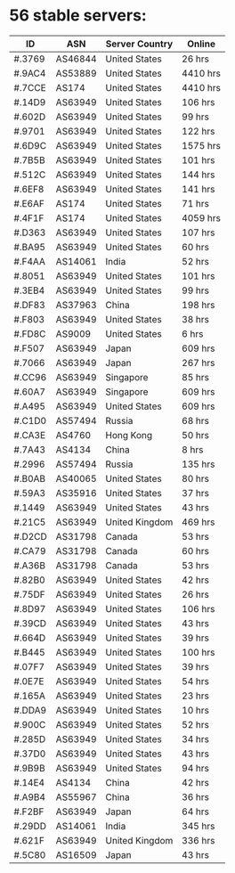 # 56 stable servers:

| ID | ASN | Server Country | Online |
| ------ | ------ | ------ | ------ |
| #.3769 | AS46844 | United States | 26 hrs |
| #.9AC4 | AS53889 | United States | 4410 hrs |
| #.7CCE | AS174 | United States | 4410 hrs |
| #.14D9 | AS63949 | United States | 106 hrs |
| #.602D | AS63949 | United States | 99 hrs |
| #.9701 | AS63949 | United States | 122 hrs |
| #.6D9C | AS63949 | United States | 1575 hrs |
| #.7B5B | AS63949 | United States | 101 hrs |
| #.512C | AS63949 | United States | 144 hrs |
| #.6EF8 | AS63949 | United States | 141 hrs |
| #.E6AF | AS174 | United States | 71 hrs |
| #.4F1F | AS174 | United States | 4059 hrs |
| #.D363 | AS63949 | United States | 107 hrs |
| #.BA95 | AS63949 | United States | 60 hrs |
| #.F4AA | AS14061 | India | 52 hrs |
| #.8051 | AS63949 | United States | 101 hrs |
| #.3EB4 | AS63949 | United States | 99 hrs |
| #.DF83 | AS37963 | China | 198 hrs |
| #.F803 | AS63949 | United States | 38 hrs |
| #.FD8C | AS9009 | United States | 6 hrs |
| #.F507 | AS63949 | Japan | 609 hrs |
| #.7066 | AS63949 | Japan | 267 hrs |
| #.CC96 | AS63949 | Singapore | 85 hrs |
| #.60A7 | AS63949 | Singapore | 609 hrs |
| #.A495 | AS63949 | United States | 609 hrs |
| #.C1D0 | AS57494 | Russia | 68 hrs |
| #.CA3E | AS4760 | Hong Kong | 50 hrs |
| #.7A43 | AS4134 | China | 8 hrs |
| #.2996 | AS57494 | Russia | 135 hrs |
| #.B0AB | AS40065 | United States | 80 hrs |
| #.59A3 | AS35916 | United States | 37 hrs |
| #.1449 | AS63949 | United States | 43 hrs |
| #.21C5 | AS63949 | United Kingdom | 469 hrs |
| #.D2CD | AS31798 | Canada | 53 hrs |
| #.CA79 | AS31798 | Canada | 60 hrs |
| #.A36B | AS31798 | Canada | 53 hrs |
| #.82B0 | AS63949 | United States | 42 hrs |
| #.75DF | AS63949 | United States | 26 hrs |
| #.8D97 | AS63949 | United States | 106 hrs |
| #.39CD | AS63949 | United States | 43 hrs |
| #.664D | AS63949 | United States | 39 hrs |
| #.B445 | AS63949 | United States | 100 hrs |
| #.07F7 | AS63949 | United States | 39 hrs |
| #.0E7E | AS63949 | United States | 54 hrs |
| #.165A | AS63949 | United States | 23 hrs |
| #.DDA9 | AS63949 | United States | 10 hrs |
| #.900C | AS63949 | United States | 52 hrs |
| #.285D | AS63949 | United States | 34 hrs |
| #.37D0 | AS63949 | United States | 43 hrs |
| #.9B9B | AS63949 | United States | 94 hrs |
| #.14E4 | AS4134 | China | 42 hrs |
| #.A9B4 | AS55967 | China | 36 hrs |
| #.F2BF | AS63949 | Japan | 64 hrs |
| #.29DD | AS14061 | India | 345 hrs |
| #.621F | AS63949 | United Kingdom | 336 hrs |
| #.5C80 | AS16509 | Japan | 43 hrs |


